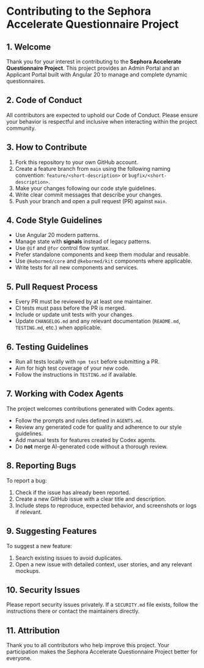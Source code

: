 # Contributing to the Sephora Accelerate Questionnaire Project

## 1. Welcome
Thank you for your interest in contributing to the **Sephora Accelerate Questionnaire Project**. This project provides an Admin Portal and an Applicant Portal built with Angular 20 to manage and complete dynamic questionnaires.

## 2. Code of Conduct
All contributors are expected to uphold our Code of Conduct. Please ensure your behavior is respectful and inclusive when interacting within the project community.

## 3. How to Contribute
1. Fork this repository to your own GitHub account.
2. Create a feature branch from `main` using the following naming convention: `feature/<short-description>` or `bugfix/<short-description>`.
3. Make your changes following our code style guidelines.
4. Write clear commit messages that describe your changes.
5. Push your branch and open a pull request (PR) against `main`.

## 4. Code Style Guidelines
- Use Angular 20 modern patterns.
- Manage state with **signals** instead of legacy patterns.
- Use `@if` and `@for` control flow syntax.
- Prefer standalone components and keep them modular and reusable.
- Use `@kebormed/core` and `@kebormed/kit` components where applicable.
- Write tests for all new components and services.

## 5. Pull Request Process
- Every PR must be reviewed by at least one maintainer.
- CI tests must pass before the PR is merged.
- Include or update unit tests with your changes.
- Update `CHANGELOG.md` and any relevant documentation (`README.md`, `TESTING.md`, etc.) when applicable.

## 6. Testing Guidelines
- Run all tests locally with `npm test` before submitting a PR.
- Aim for high test coverage of your new code.
- Follow the instructions in `TESTING.md` if available.

## 7. Working with Codex Agents
The project welcomes contributions generated with Codex agents.
- Follow the prompts and rules defined in `AGENTS.md`.
- Review any generated code for quality and adherence to our style guidelines.
- Add manual tests for features created by Codex agents.
- Do **not** merge AI-generated code without a thorough review.

## 8. Reporting Bugs
To report a bug:
1. Check if the issue has already been reported.
2. Create a new GitHub issue with a clear title and description.
3. Include steps to reproduce, expected behavior, and screenshots or logs if relevant.

## 9. Suggesting Features
To suggest a new feature:
1. Search existing issues to avoid duplicates.
2. Open a new issue with detailed context, user stories, and any relevant mockups.

## 10. Security Issues
Please report security issues privately. If a `SECURITY.md` file exists, follow the instructions there or contact the maintainers directly.

## 11. Attribution
Thank you to all contributors who help improve this project. Your participation makes the Sephora Accelerate Questionnaire Project better for everyone.

